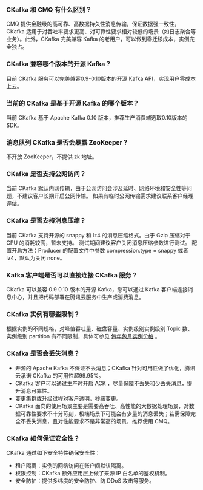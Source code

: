 ### CKafka 和 CMQ 有什么区别？
CMQ 提供金融级的高可靠、高数据持久性消息传输，保证数据强一致性。
CKafka 适用于对吞吐率要求更高、对可靠性要求相对较低的场景（如日志聚合等业务）。此外，CKafka 完美兼容 Kafka 的老用户，可以做到零迁移成本，实例完全独占。

### CKafka 兼容哪个版本的开源 Kafka？
目前 CKafka 服务可以完美兼容0.9-0.10版本的开源 Kafka API，实现用户零成本上云。

### 当前的 CKafka 是基于开源 Kafka 的哪个版本？
当前 CKafka 基于 Apache Kafka 0.10 版本，推荐生产消费端选取0.10版本的 SDK。

### 消息队列 CKafka 是否会暴露 ZooKeeper？
不开放 ZooKeeper，不提供 zk 地址。

### CKafka 是否支持公网访问？
当前 CKafka 默认内网传输，由于公网访问会涉及延时、网络环境和安全性等问题，不建议客户长期开启公网传输。
如果有临时公网传输需求建议联系客户经理评估。

### CKafka 是否支持消息压缩？
当前 CKafka 支持开源的 snappy 和 lz4 的消息压缩格式。由于 Gzip 压缩对于 CPU 的消耗较高，暂未支持。
测试期间建议客户关闭消息压缩参数进行测试。
配置开启方法：Producer 的配置文件中参数 compression.type = snappy 或者 lz4，默认为关闭 none。


### Kafka 客户端是否可以直接连接 CKafka 服务？
CKafka 可以兼容 0.9 0.10 版本的开源 Kafka，您可以通过 Kafka 客户端连接消息中心，并且把代码部署在腾讯云服务中生产或消费消息。

### CKafka 实例有哪些限制？
根据实例的不同规格，对峰值吞吐量、磁盘容量、实例级别实例级别 Topic 数、实例级别 partition 有不同限制，具体可参见 [包年包月实例价格](https://cloud.tencent.com/document/product/597/11745#.E5.8C.85.E5.B9.B4.E5.8C.85.E6.9C.88.E5.AE.9E.E4.BE.8B.E4.BB.B7.E6.A0.BC) 。




### CKafka 是否会丢失消息？
- 开源的 Apache Kafka 不保证不丢消息；CKafka 针对可用性做了优化，腾讯云承诺 CKafka 的可用性超99.95%。
- CKafka 客户可以通过生产时开启 ACK ，尽量保障不丢失和少丢失消息，提升消息可靠性。
- 变更集群或升级过程对客户透明，秒级变更。
- CKafka 面向的使用场景主要是需要高吞吐、高性能的大数据处理场景，对数据可靠性要求不十分苛刻，极端场景下可能会有少量的消息丢失；若需保障完全不丢失消息，且对性能要求不是非常高的场景，推荐使用 CMQ。


### CKafka 如何保证安全性？
CKafka 通过如下安全特性确保安全性：
- 租户隔离：实例的网络访问在账户间默认隔离。
- 权限控制：CKafka 额外应用层上做了来源 IP 白名单的鉴权机制。
- 安全防护：提供多纬度的安全防护、防 DDoS 攻击等服务。

